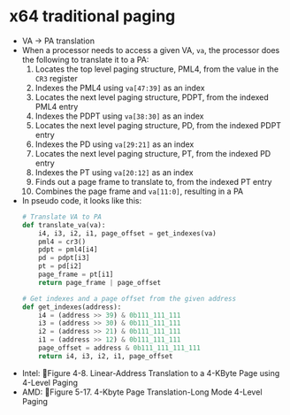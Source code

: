 # x64 traditional paging
- VA -> PA translation
- When a processor needs to access a given VA, `va`, the processor does the following to translate it to a PA:
  1. Locates the top level paging structure, PML4, from the value in the `CR3` register
  2. Indexes the PML4 using `va[47:39]` as an index
  3. Locates the next level paging structure, PDPT, from the indexed PML4 entry
  4. Indexes the PDPT using `va[38:30]` as an index
  5. Locates the next level paging structure, PD, from the indexed PDPT entry
  6. Indexes the PD using `va[29:21]` as an index
  7. Locates the next level paging structure, PT, from the indexed PD entry
  8. Indexes the PT using `va[20:12]` as an index
  9. Finds out a page frame to translate to, from the indexed PT entry
  10. Combines the page frame and `va[11:0]`, resulting in a PA
- In pseudo code, it looks like this:
  ```python
  # Translate VA to PA
  def translate_va(va):
      i4, i3, i2, i1, page_offset = get_indexes(va)
      pml4 = cr3()
      pdpt = pml4[i4]
      pd = pdpt[i3]
      pt = pd[i2]
      page_frame = pt[i1]
      return page_frame | page_offset

  # Get indexes and a page offset from the given address
  def get_indexes(address):
      i4 = (address >> 39) & 0b111_111_111
      i3 = (address >> 30) & 0b111_111_111
      i2 = (address >> 21) & 0b111_111_111
      i1 = (address >> 12) & 0b111_111_111
      page_offset = address & 0b111_111_111_111
      return i4, i3, i2, i1, page_offset
  ```
- Intel: 📖Figure 4-8. Linear-Address Translation to a 4-KByte Page using 4-Level Paging
- AMD: 📖Figure 5-17. 4-Kbyte Page Translation-Long Mode 4-Level Paging
